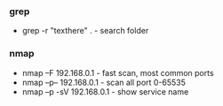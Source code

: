 ### grep 
* grep -r "texthere" . - search folder 

### nmap
* nmap –F 192.168.0.1 - fast scan, most common ports
* nmap –p– 192.168.0.1  - scan all port 0-65535
* nmap –p -sV 192.168.0.1  - show service name 
